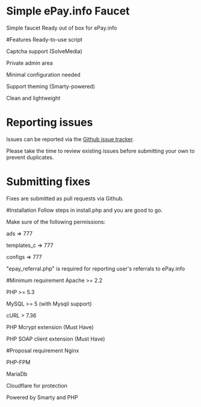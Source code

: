 # Simple ePay.info Faucet
Simple faucet Ready out of box for ePay.info

#Features
Ready-to-use script

Captcha support (SolveMedia)

Private admin area

Minimal configuration needed

Support theming (Smarty-powered)

Clean and lightweight


# Reporting issues

Issues can be reported via the [Github issue tracker](https://github.com/epayinfo/simple_faucet/issues).

Please take the time to review existing issues before submitting your own to prevent duplicates.

# Submitting fixes

Fixes are submitted as pull requests via Github.


#Installation
Follow steps in install.php and you are good to go.

Make sure of the following permissions:

ads => 777

templates_c => 777

configs => 777

"epay_referral.php" is required for reporting user's referrals to ePay.info

#Minimum requirement
Apache >= 2.2

PHP >= 5.3

MySQL >= 5 (with Mysqli support)

cURL > 7.36

PHP Mcrypt extension (Must Have)

PHP SOAP client extension (Must Have)

#Proposal requirement
Nginx

PHP-FPM

MariaDb

Cloudflare for protection



Powered by Smarty and PHP
